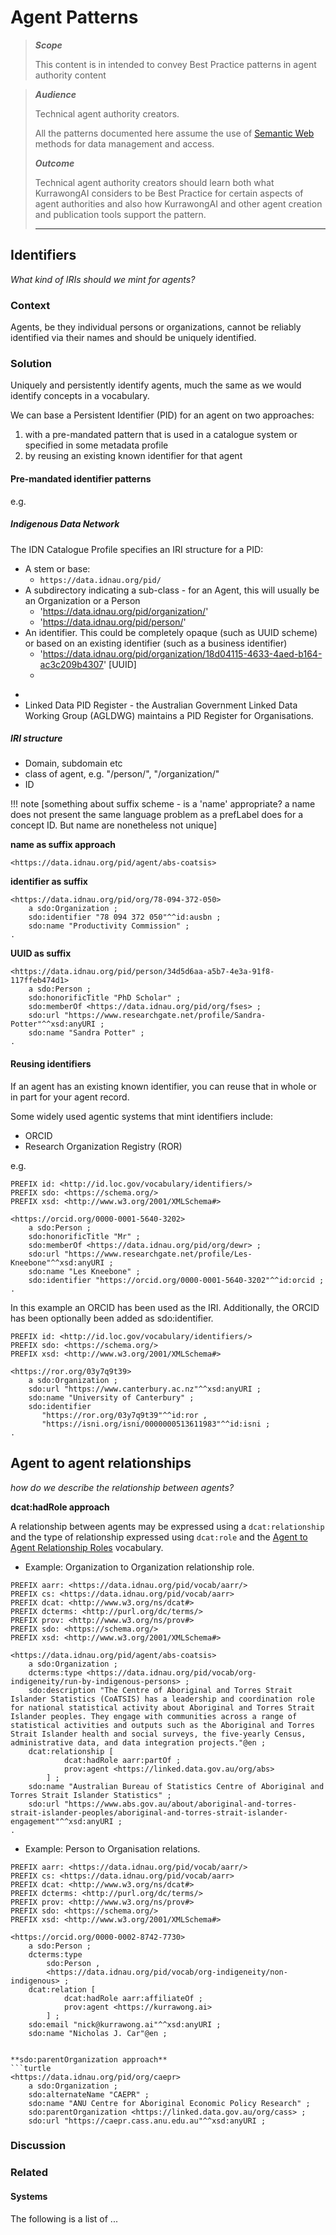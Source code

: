 # Agent Patterns

> ***Scope***
>
> This content is in intended to convey Best Practice patterns in agent authority content

>
> ***Audience***
>
> Technical agent authority creators.
> 
> All the patterns documented here assume the use of [Semantic Web](https://en.wikipedia.org/wiki/Semantic_Web) methods for data management and access. 
>
> ***Outcome***
>
> Technical agent authority creators should learn both what KurrawongAI considers to be Best Practice for certain aspects of agent authorities and also how KurrawongAI and other agent creation and publication tools support the pattern.
>
> ---

## Identifiers

_What kind of IRIs should we mint for agents?_

### Context

Agents, be they individual persons or organizations, cannot be reliably identified via their names and should be uniquely identified.

### Solution

Uniquely and persistently identify agents, much the same as we would identify concepts in a vocabulary. 

We can base a Persistent Identifier (PID) for an agent on two approaches:

1. with a pre-mandated pattern that is used in a catalogue system or specified in some metadata profile
2. by reusing an existing known identifier for that agent 

#### Pre-mandated identifier patterns

e.g. 
##### Indigenous Data Network
The IDN Catalogue Profile specifies an IRI structure for a PID:  

* A stem or base:
  * `https://data.idnau.org/pid/`
* A subdirectory indicating a sub-class - for an Agent, this will usually be an Organization or a Person
  * 'https://data.idnau.org/pid/organization/'
  * 'https://data.idnau.org/pid/person/'
* An identifier. This could be completely opaque (such as UUID scheme) or based on an existing identifier (such as a business identifier)
  * 'https://data.idnau.org/pid/organization/18d04115-4633-4aed-b164-ac3c209b4307' [UUID]
  * 
- 
- Linked Data PID Register - the Australian Government Linked Data Working Group (AGLDWG) maintains a PID Register for Organisations. 



##### IRI structure
 - Domain, subdomain etc
 - class of agent, e.g. "/person/", "/organization/"
 - ID 

!!! note [something about suffix scheme - is a 'name' appropriate? a name does not present the same language problem as a prefLabel does for a concept ID. But name are nonetheless not unique]

**name as suffix approach**
```turtle
<https://data.idnau.org/pid/agent/abs-coatsis>
```
**identifier as suffix**
```turtle
<https://data.idnau.org/pid/org/78-094-372-050>
    a sdo:Organization ;
    sdo:identifier "78 094 372 050"^^id:ausbn ;
    sdo:name "Productivity Commission" ;
.
```
**UUID as suffix**
```turtle
<https://data.idnau.org/pid/person/34d5d6aa-a5b7-4e3a-91f8-117ffeb474d1>
    a sdo:Person ;
    sdo:honorificTitle "PhD Scholar" ;
    sdo:memberOf <https://data.idnau.org/pid/org/fses> ;
    sdo:url "https://www.researchgate.net/profile/Sandra-Potter"^^xsd:anyURI ;
    sdo:name "Sandra Potter" ;
.
```

#### Reusing identifiers

If an agent has an existing known identifier, you can reuse that in whole or in part for your agent record.

Some widely used agentic systems that mint identifiers include:

- ORCID
- Research Organization Registry (ROR)

e.g.

```turtle
PREFIX id: <http://id.loc.gov/vocabulary/identifiers/>
PREFIX sdo: <https://schema.org/>
PREFIX xsd: <http://www.w3.org/2001/XMLSchema#>

<https://orcid.org/0000-0001-5640-3202>
    a sdo:Person ;
    sdo:honorificTitle "Mr" ;
    sdo:memberOf <https://data.idnau.org/pid/org/dewr> ;
    sdo:url "https://www.researchgate.net/profile/Les-Kneebone"^^xsd:anyURI ;
    sdo:name "Les Kneebone" ;
    sdo:identifier "https://orcid.org/0000-0001-5640-3202"^^id:orcid ;
.
```

In this example an ORCID has been used as the IRI. Additionally, the ORCID has been optionally been added as sdo:identifier.

```turtle
PREFIX id: <http://id.loc.gov/vocabulary/identifiers/>
PREFIX sdo: <https://schema.org/>
PREFIX xsd: <http://www.w3.org/2001/XMLSchema#>

<https://ror.org/03y7q9t39>
    a sdo:Organization ;
    sdo:url "https://www.canterbury.ac.nz"^^xsd:anyURI ;
    sdo:name "University of Canterbury" ;
    sdo:identifier 
       "https://ror.org/03y7q9t39"^^id:ror ,
       "https://isni.org/isni/0000000513611983"^^id:isni ;
.
```



## Agent to agent relationships

_how do we describe the relationship between agents?_

**dcat:hadRole approach**

A relationship between agents may be expressed using a `dcat:relationship` and the type of relationship expressed using `dcat:role` and the [Agent to Agent Relationship Roles](https://data.idnau.org/pid/vocab/aarr) vocabulary.

* Example: Organization to Organization relationship role.

```turtle
PREFIX aarr: <https://data.idnau.org/pid/vocab/aarr/>
PREFIX cs: <https://data.idnau.org/pid/vocab/aarr>
PREFIX dcat: <http://www.w3.org/ns/dcat#>
PREFIX dcterms: <http://purl.org/dc/terms/>
PREFIX prov: <http://www.w3.org/ns/prov#>
PREFIX sdo: <https://schema.org/>
PREFIX xsd: <http://www.w3.org/2001/XMLSchema#>

<https://data.idnau.org/pid/agent/abs-coatsis>
    a sdo:Organization ;
    dcterms:type <https://data.idnau.org/pid/vocab/org-indigeneity/run-by-indigenous-persons> ;
    sdo:description "The Centre of Aboriginal and Torres Strait Islander Statistics (CoATSIS) has a leadership and coordination role for national statistical activity about Aboriginal and Torres Strait Islander peoples. They engage with communities across a range of statistical activities and outputs such as the Aboriginal and Torres Strait Islander health and social surveys, the five-yearly Census, administrative data, and data integration projects."@en ;
    dcat:relationship [
            dcat:hadRole aarr:partOf ;
            prov:agent <https://linked.data.gov.au/org/abs>
        ] ;
    sdo:name "Australian Bureau of Statistics Centre of Aboriginal and Torres Strait Islander Statistics" ;
    sdo:url "https://www.abs.gov.au/about/aboriginal-and-torres-strait-islander-peoples/aboriginal-and-torres-strait-islander-engagement"^^xsd:anyURI ;
.
```

* Example: Person to Organisation relations.

```turtle
PREFIX aarr: <https://data.idnau.org/pid/vocab/aarr/>
PREFIX cs: <https://data.idnau.org/pid/vocab/aarr>
PREFIX dcat: <http://www.w3.org/ns/dcat#>
PREFIX dcterms: <http://purl.org/dc/terms/>
PREFIX prov: <http://www.w3.org/ns/prov#>
PREFIX sdo: <https://schema.org/>
PREFIX xsd: <http://www.w3.org/2001/XMLSchema#>

<https://orcid.org/0000-0002-8742-7730>
    a sdo:Person ;
    dcterms:type
        sdo:Person ,
        <https://data.idnau.org/pid/vocab/org-indigeneity/non-indigenous> ;
    dcat:relation [
            dcat:hadRole aarr:affiliateOf ;
            prov:agent <https://kurrawong.ai>
        ] ;
    sdo:email "nick@kurrawong.ai"^^xsd:anyURI ;
    sdo:name "Nicholas J. Car"@en ;


**sdo:parentOrganization approach**
```turtle
<https://data.idnau.org/pid/org/caepr>
    a sdo:Organization ;
    sdo:alternateName "CAEPR" ;
    sdo:name "ANU Centre for Aboriginal Economic Policy Research" ;
    sdo:parentOrganization <https://linked.data.gov.au/org/cass> ;
    sdo:url "https://caepr.cass.anu.edu.au"^^xsd:anyURI ;
```

### Discussion

### Related

#### Systems

The following is a list of ...